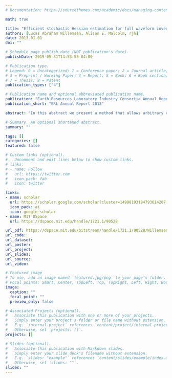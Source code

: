 ```yaml
---
# Documentation: https://sourcethemes.com/academic/docs/managing-content/

math: true

title: "Efficient stochastic Hessian estimation for full waveform inversion"
authors: [Lucas Abraham Willemsen, Alison E. Malcolm, rjh]
date: 2013-01-01
doi: ""

# Schedule page publish date (NOT publication's date).
publishDate: 2019-05-31T14:53:55-04:00

# Publication type.
# Legend: 0 = Uncategorized; 1 = Conference paper; 2 = Journal article;
# 3 = Preprint / Working Paper; 4 = Report; 5 = Book; 6 = Book section;
# 7 = Thesis; 8 = Patent
publication_types: ["4"]

# Publication name and optional abbreviated publication name.
publication: "Earth Resources Laboratory Industry Consortia Annual Report; 2013-34"
publication_short: "ERL Annual Report 2013"

abstract: "In this abstract we present a method that allows arbitrary elements of the approximate Hessian to be estimated simultaneously. Preliminary theoretical and numerical investigations suggest that the number of forward models required for this procedure does not increase with the number of shots. As the number of shots increases this means that the cost of estimating these approximate Hessian entries becomes negligible relative to the cost of calculating the gradient. The most obvious application would be to estimate the diagonal of the approximate hessian. This can then be used as a very inexpensive preconditioner for optimization procedures, such as the truncated Newton method."

# Summary. An optional shortened abstract.
summary: ""

tags: []
categories: []
featured: false

# Custom links (optional).
#   Uncomment and edit lines below to show custom links.
# links:
# - name: Follow
#   url: https://twitter.com
#   icon_pack: fab
#   icon: twitter

links:
- name: scholar
  url: https://scholar.google.com/scholar?cluster=14998193184793614207
  icon_pack: ai
  icon: google-scholar
- name: MIT DSpace
  url: https://dspace.mit.edu/handle/1721.1/90528

url_pdf: https://dspace.mit.edu/bitstream/handle/1721.1/90528/Willemsen_etal_Efficient%20Stochastic_Hessian.pdf?sequence=1&isAllowed=y
url_code:
url_dataset:
url_poster:
url_project:
url_slides:
url_source:
url_video:

# Featured image
# To use, add an image named `featured.jpg/png` to your page's folder. 
# Focal points: Smart, Center, TopLeft, Top, TopRight, Left, Right, BottomLeft, Bottom, BottomRight.
image:
  caption: ""
  focal_point: ""
  preview_only: false

# Associated Projects (optional).
#   Associate this publication with one or more of your projects.
#   Simply enter your project's folder or file name without extension.
#   E.g. `internal-project` references `content/project/internal-project/index.md`.
#   Otherwise, set `projects: []`.
projects: []

# Slides (optional).
#   Associate this publication with Markdown slides.
#   Simply enter your slide deck's filename without extension.
#   E.g. `slides: "example"` references `content/slides/example/index.md`.
#   Otherwise, set `slides: ""`.
slides: ""
---
```

